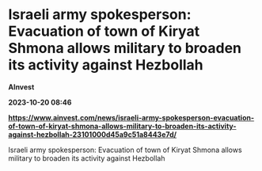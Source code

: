 # Israeli army spokesperson: Evacuation of town of Kiryat Shmona allows military to broaden its activity against Hezbollah
**AInvest**

**2023-10-20 08:46**

**https://www.ainvest.com/news/israeli-army-spokesperson-evacuation-of-town-of-kiryat-shmona-allows-military-to-broaden-its-activity-against-hezbollah-23101000d45a9c51a8443e7d/**

Israeli army spokesperson: Evacuation of town of Kiryat Shmona allows military to broaden its activity against Hezbollah